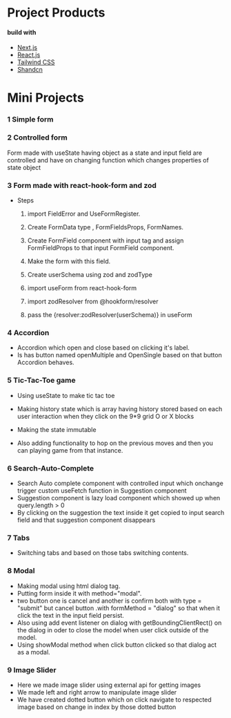 # Project Products

#### build with

- [Next.js](https://nextjs.org)
- [React.js](https://reactjs.org)
- [Tailwind CSS](https://tailwindcss.com)
- [Shandcn](https://ui.shadcn.com)

# Mini Projects

### 1 Simple form

### 2 Controlled form

Form made with useState having object as a state and input field are controlled and have on changing function which changes properties of state object

### 3 Form made with react-hook-form and zod

- Steps

  1. import FieldError and UseFormRegister.

  2. Create FormData type , FormFieldsProps, FormNames.

  3. Create FormField component with input tag and assign FormFieldProps to that input FormField component.
  4. Make the form with this field.
  5. Create userSchema using zod and zodType
  6. import useForm from react-hook-form
  7. import zodResolver from @hookform/resolver
  8. pass the {resolver:zodResolver(userSchema)} in useForm

### 4 Accordion

- Accordion which open and close based on clicking it's label.
- Is has button named openMultiple and OpenSingle based on that button Accordion behaves.

### 5 Tic-Tac-Toe game

- Using useState to make tic tac toe
- Making history state which is array having history stored based on each user interaction when they click on the 9\*9 grid O or X blocks

- Making the state immutable
- Also adding functionality to hop on the previous moves and then you can playing game from that instance.

### 6 Search-Auto-Complete

- Search Auto complete component with controlled input which onchange trigger custom useFetch function in Suggestion component
- Suggestion component is lazy load component which showed up when query.length > 0
- By clicking on the suggestion the text inside it get copied to input search field and that suggestion component disappears

### 7 Tabs

- Switching tabs and based on those tabs switching contents.

### 8 Modal

- Making modal using html dialog tag.
- Putting form inside it with method="modal".
- two button one is cancel and another is confirm both with type = "submit" but cancel button .with formMethod = "dialog" so that when it click the text in the input field persist.
- Also using add event listener on dialog with getBoundingClientRect() on the dialog in oder to close the model when user click outside of the model.
- Using showModal method when click button clicked so that dialog act as a modal.

### 9 Image Slider

- Here we made image slider using external api for getting images
- We made left and right arrow to manipulate image slider
- We have created dotted button which on click navigate to respected image based on change in index by those dotted button
